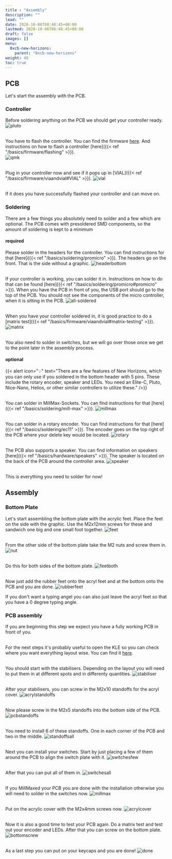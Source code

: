 ```yaml
---
title : "Assembly"
description: ""
lead: ""
date: 2020-10-06T08:48:45+00:00
lastmod: 2020-10-06T08:48:45+00:00
draft: false
images: []
menu:
  0xcb-new-horizons:
    parent: "0xcb-new-horizons"
weight: 40
toc: true
---
```


## PCB

Let's start the assembly with the PCB.

### Controller

Before soldering anything on the PCB we should get your controller ready.
![pluto](pluto.jpg)

<br>You have to flash the controller. You can find the firmware <a href="https://files.keeb.supply/firmware/NewHorizons/" >here<a>. And instructions on how to flash a controller [here]({{< ref "/basics/firmware/flashing" >}}).<br>
![qmk](qmk.jpg)

<br> Plug in your controller now and see if it pops up in [VIAL]({{< ref "/basics/firmware/viaandvial#VIAL" >}}).
![vial](vial.jpg)

<br>If it does you have successfully flashed your controller and can move on.
![]()

### Soldering

There are a few things you absolutely need to solder and a few which are optional. The PCB comes with presoldered SMD components, so the amount of soldering is kept to a minimum

#### required

Please solder in the headers for the controller. You can find instructions for that [here]({{< ref "/basics/soldering/promicro" >}}). The headers go on the front. That is the side without a graphic.
![headerbottom](headerbottom.jpg)

<br>If your controller is working, you can solder it in. Instructions on how to do that can be found [here]({{< ref "/basics/soldering/promicro#promicro" >}}). When you have the PCB in front of you, the USB port should go to the top of the PCB. You should not see the components of the micro controller, when it is sitting in the PCB.
![all-soldered](all-soldered.jpg)

<br>When you have your controller soldered in, it is good practice to do a [matrix test]({{< ref "/basics/firmware/viaandvial#matrix-testing" >}}).
![matrix](matrix.jpg)

<br>You also need to solder in switches, but we will go over those once we get to the point later in the assembly process.

#### optional

{{< alert icon="💡" text="There are a few features of New Horizons, which you can only use if you soldered in the bottom header with 5 pins. These include the rotary encoder, speaker and LEDs. You need an Elite-C, Pluto, Nice-Nano, Helios, or other similar controllers to utilize these." />}}

<br>You can solder in MillMax-Sockets. You can find instructions for that [here]({{< ref "/basics/soldering/mill-max" >}}).
![millmax](millmax.jpg)

<br>You can solder in a rotary encoder. You can find instructions for that [here]({{< ref "/basics/soldering/ec11" >}}). The encoder goes on the top right of the PCB where your delete key would be located.
![rotary](rotary.jpg)

<br>The PCB also supports a speaker. You can find information on speakers [here]({{< ref "/basics/hardware/speakers" >}}). The speaker is located on the back of the PCB around the controller area.
![speaker](speaker.jpg)

<br>This is everything you need to solder for now!

## Assembly

### Bottom Plate

Let's start assembling the bottom plate with the acrylic feet. Place the feet on the side with the graphic. Use the M2x12mm screws for these and sandwich one big and one small foot together.
![feet](feet.jpg)

<br>From the other side of the bottom plate take the M2 nuts and screw them in.
![nut](nut.jpg)

<br>Do this for both sides of the bottom plate.
![feetboth](feetboth.jpg)

<br>Now just add the rubber feet onto the acryl feet and at the bottom onto the PCB and you are done.
![rubberfeet](rubberfeetplaced.jpg)

If you don't want a typing angel you can also just leave the acryl feet so that you have a 0 degree typing angle.

### PCB assembly

If you are beginning this step we expect you have a fully working PCB in front of you.

<br>For the next steps it's probably useful to open the KLE so you can check where you want everything layout wise. You can find it [here](http://www.keyboard-layout-editor.com/##@@_y:0.25&x:15.75%3B&=BkSpc&_c=%23274C77%3B&=Insert%3B&@_y:0.25&x:2.75%3B&=ESC&_c=%23cccccc%3B&=!%0A1&=%2F@%0A2&=%23%0A3&=$%0A4&=%25%0A5&=%5E%0A6&=%2F&%0A7&=*%0A8&=(%0A9&=)%0A0&=%2F_%0A-&=+%0A%2F=&_c=%23274C77&w:2%3B&=Backspace&_c=%23cccccc%3B&=Delete%3B&@_x:2.75&c=%23274C77&w:1.5%3B&=Tab&_c=%23cccccc%3B&=Q&=W&=E&=R&=T&=Y&=U&=I&=O&=P&=%7B%0A%5B&=%7D%0A%5D&_c=%23274C77&w:1.5%3B&=%7C%0A%5C&_c=%23cccccc%3B&=PgUp&_x:1.25&c=%23274C77&w:1.25&h:2&w2:1.5&h2:1&x2:-0.25%3B&=Enter%3B&@_x:0.25&w:1.25&w2:1.75&l:true%3B&=Caps%20Lock&_x:1.25&w:1.25&w2:1.75%3B&=Caps%20Lock&_x:0.5&c=%23cccccc%3B&=A&=S&=D&=F&=G&=H&=J&=K&=L&=%2F:%0A%2F%3B&=%22%0A'&_c=%23274C77&w:2.25%3B&=Enter&_c=%23cccccc%3B&=PgDn&_x:0.25%3B&=%7C%0A%5C%3B&@_x:0.25&c=%23274C77&w:1.25%3B&=Shift&_c=%23cccccc%3B&=%3E%0A%3C%0A%0A%7C&_x:0.25&c=%23274C77&w:2.25%3B&=Shift&_c=%23cccccc%3B&=Z&=X&=C&=V&=B&=N&=M&=%3C%0A,&=%3E%0A.&=%3F%0A%2F%2F&_c=%23274C77&w:1.75%3B&=Shift&_c=%236096BA%3B&=%E2%86%91&_c=%23cccccc%3B&=End%3B&@_x:2.75&c=%23274C77&w:1.25%3B&=Ctrl&_c=%236096BA&w:1.25%3B&=Super&_c=%23A3CEF1&w:1.25%3B&=Alt&_c=%238B8C89&a:7&w:2.75%3B&=&_c=%23E7ECEF&a:4&w:1.25%3B&=Super&_c=%238B8C89&a:7&w:2.25%3B&=&_c=%23A3CEF1&a:4%3B&=Alt&_c=%236096BA%3B&=Super&_c=%23274C77%3B&=Ctrl&_c=%236096BA%3B&=%E2%86%90&=%E2%86%93&=%E2%86%92%3B&@_y:0.25&x:2.75&c=%23274C77&a:7&w:1.25%3B&=&_c=%236096BA&w:1.25%3B&=&_c=%23A3CEF1&w:1.25%3B&=&_c=%238B8C89&w:2.25%3B&=&_c=%23E7ECEF&w:1.25%3B&=&_c=%238B8C89&w:2.75%3B&=&_c=%23A3CEF1%3B&=&_c=%236096BA%3B&=&_c=%23274C77%3B&=%3B&@_x:2.75&w:1.25%3B&=&_c=%236096BA&w:1.25%3B&=&_c=%23A3CEF1&w:1.25%3B&=&_c=%238B8C89&w:6.25%3B&=&_c=%23A3CEF1%3B&=&_c=%236096BA%3B&=&_c=%23274C77%3B&=%3B&@_x:2.75%3B&=&_c=%236096BA%3B&=&_c=%23A3CEF1%3B&=&_c=%238B8C89&w:7%3B&=&_c=%23A3CEF1%3B&=&_c=%236096BA%3B&=&_c=%23274C77%3B&=%3B&@_x:2.75%3B&=&_c=%236096BA%3B&=&_c=%238B8C89&w:10%3B&=&_c=%23274C77%3B&=%3B&@_x:2.75&w:1.25%3B&=&_c=%236096BA&w:1.25%3B&=&_c=%23A3CEF1&w:1.25%3B&=&_c=%238B8C89&w:2.75%3B&=&_c=%23E7ECEF&w:1.25%3B&=&_c=%238B8C89&w:2.25%3B&=&_c=%23A3CEF1&w:1.25%3B&=&_c=%236096BA&w:1.25%3B&=&_c=%23aaaaaa&a:4&w:0.5&d:true%3B&=8,6%0A%0A%0A3,5%3B&@_x:2.75&c=%23274C77&a:7&w:1.25%3B&=&_c=%236096BA&w:1.25%3B&=&_c=%23A3CEF1&w:1.25%3B&=&_c=%238B8C89&w:2.25%3B&=&_c=%23E7ECEF&w:1.25%3B&=&_c=%238B8C89&w:2.75%3B&=&_c=%23A3CEF1&w:1.25%3B&=&_c=%236096BA&w:1.25%3B&=&_c=%23aaaaaa&a:4&w:0.5&d:true%3B&=8,6%0A%0A%0A3,6%3B&@_x:2.75&c=%23274C77&a:7&w:1.25%3B&=&_c=%236096BA&w:1.25%3B&=&_c=%23A3CEF1&w:1.25%3B&=&_c=%238B8C89&w:6.25%3B&=&_c=%23A3CEF1&w:1.25%3B&=&_c=%236096BA&w:1.25%3B&=&_c=%23aaaaaa&a:4&w:0.5&d:true%3B&=8,6%0A%0A%0A3,7%3B&@_x:2.75&c=%23274C77&a:7%3B&=&_c=%236096BA%3B&=&_c=%23A3CEF1%3B&=&_c=%238B8C89&w:7%3B&=&_c=%23A3CEF1&w:1.25%3B&=&_c=%236096BA&w:1.25%3B&=&_c=%23aaaaaa&a:4&w:0.5&d:true%3B&=8,6%0A%0A%0A3,8). 

<br>You should start with the stabilisers. Depending on the layout you will need to put them in at different spots and in differenty quantities.
![stabiliser](stabiliser.jpg)

<br>After your stabilisers, you can screw in the M2x10 standoffs for the acryl cover.
![acrylstandoffs](acrylstandoffs.jpg)

<br>Now please screw in the M2x5 standoffs into the bottom side of the PCB.
![pcbstandoffs](pcbstandoffs.jpg)

<br>You need to install 6 of these standoffs. One in each corner of the PCB and two in the middle.
![standoffsall](standoffsall.jpg)

<br>Next you can install your switches. Start by just placing a few of them around the PCB to align the switch plate with it.
![switchesfew](switchesfew.jpg)

<br>After that you can put all of them in.
![switchesall](switchesall.jpg)

<br>If you MillMaxed your PCB you are done with the installation otherwise you will need to solder in the switches now.
![millmax](millmax.jpg)

<br>Put on the acrylic cover with the M2x4mm screws now.
![acrylcover](acrylcover.jpg)

<br>Now it is also a good time to test your PCB again. Do a matrix test and test out your encoder and LEDs. After that you can screw on the bottom plate.
![bottomscrew](bottomscrew.jpg)

<br>As a last step you can put on your keycaps and you are done!
![done](done.jpg)